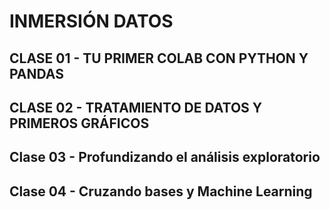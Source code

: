 # INMERSIÓN DATOS
## CLASE 01 - TU PRIMER COLAB CON PYTHON Y PANDAS
## CLASE 02 - TRATAMIENTO DE DATOS Y PRIMEROS GRÁFICOS
## Clase 03 - Profundizando el análisis exploratorio
## Clase 04 - Cruzando bases y Machine Learning
